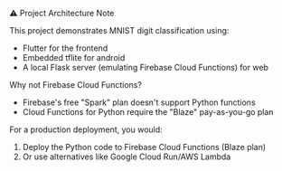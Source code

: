 ⚠️ Project Architecture Note

This project demonstrates MNIST digit classification using:
- Flutter for the frontend
- Embedded tflite for android
- A local Flask server (emulating Firebase Cloud Functions) for web

Why not Firebase Cloud Functions?
- Firebase's free "Spark" plan doesn't support Python functions
- Cloud Functions for Python require the "Blaze" pay-as-you-go plan

For a production deployment, you would:
1. Deploy the Python code to Firebase Cloud Functions (Blaze plan)
2. Or use alternatives like Google Cloud Run/AWS Lambda